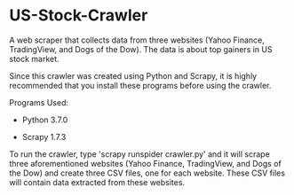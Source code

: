 # US-Stock-Crawler
A web scraper that collects data from three websites (Yahoo Finance, TradingView, and Dogs of the Dow). The data is about top gainers in US 
stock market.

Since this crawler was created using Python and Scrapy, it is highly recommended that you install these programs before using the crawler.

Programs Used:

- Python 3.7.0

- Scrapy 1.7.3

To run the crawler, type 'scrapy runspider crawler.py' and it will scrape three aforementioned websites (Yahoo Finance, TradingView, and
Dogs of the Dow) and create three CSV files, one for each website. These CSV files will contain data extracted from these websites. 
